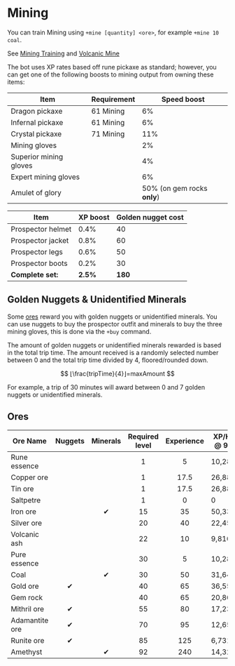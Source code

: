 # Mining

You can train Mining using `+mine [quantity] <ore>`, for example `+mine 10 coal`.

See [Mining Training](mining-training.md) and [Volcanic Mine](volcanic-mine.md)

The bot uses XP rates based off rune pickaxe as standard; however, you can get one of the following boosts to mining output from owning these items:

| **Item**               | **Requirement** | **Speed boost**             |
| ---------------------- | --------------- | --------------------------- |
| Dragon pickaxe         | 61 Mining       | 6%                          |
| Infernal pickaxe       | 61 Mining       | 6%                          |
| Crystal pickaxe        | 71 Mining       | 11%                         |
| Mining gloves          |                 | 2%                          |
| Superior mining gloves |                 | 4%                          |
| Expert mining gloves   |                 | 6%                          |
| Amulet of glory        |                 | 50% (on gem rocks **only**) |

| **Item**          | **XP boost** | **Golden nugget cost** |
| ----------------- | ------------ | ---------------------- |
| Prospector helmet | 0.4%         | 40                     |
| Prospector jacket | 0.8%         | 60                     |
| Prospector legs   | 0.6%         | 50                     |
| Prospector boots  | 0.2%         | 30                     |
| **Complete set:** | **2.5%**     | **180**                |

## Golden Nuggets & Unidentified Minerals

Some [ores](./#ores) reward you with golden nuggets or unidentified minerals. You can use nuggets to buy the prospector outfit and minerals to buy the three mining gloves, this is done via the `+buy` command.

The amount of golden nuggets or unidentified minerals rewarded is based in the total trip time. The amount received is a randomly selected number between 0 and the total trip time divided by 4, floored/rounded down.

$$
⌊\frac{tripTime}{4}⌋=maxAmount
$$

For example, a trip of 30 minutes will award between 0 and 7 golden nuggets or unidentified minerals.

## Ores

| **Ore Name**   | **Nuggets** | **Minerals** | **Required level** | **Experience** | **XP/Hr @ 99** |
| -------------- | :---------: | :----------: | :----------------: | :------------: | -------------- |
| Rune essence   |             |              |          1         |        5       | 10,288         |
| Copper ore     |             |              |          1         |      17.5      | 26,881         |
| Tin ore        |             |              |          1         |      17.5      | 26,881         |
| Saltpetre      |             |              |          1         |        0       | 0              |
| Iron ore       |             |       ✔      |         15         |       35       | 50,332         |
| Silver ore     |             |              |         20         |       40       | 22,454         |
| Volcanic ash   |             |              |         22         |       10       | 9,810          |
| Pure essence   |             |              |         30         |        5       | 10,288         |
| Coal           |             |       ✔      |         30         |       50       | 31,644         |
| Gold ore       |      ✔      |              |         40         |       65       | 36,556         |
| Gem rock       |             |              |         40         |       65       | 20,865         |
| Mithril ore    |      ✔      |              |         55         |       80       | 17,231         |
| Adamantite ore |      ✔      |              |         70         |       95       | 12,654         |
| Runite ore     |      ✔      |              |         85         |       125      | 6,731          |
| Amethyst       |             |       ✔      |         92         |       240      | 14,321         |
